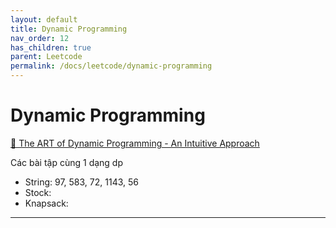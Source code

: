 ```yaml
---
layout: default
title: Dynamic Programming
nav_order: 12
has_children: true
parent: Leetcode
permalink: /docs/leetcode/dynamic-programming
---
```


# Dynamic Programming

[🎨  The ART of Dynamic Programming - An Intuitive Approach][1]

Các bài tập cùng 1 dạng dp
* String: 97, 583, 72, 1143, 56
* Stock:
* Knapsack: 

-------
[1]: https://leetcode.com/discuss/general-discussion/712010/The-ART-of-Dynamic-Programming-An-Intuitive-Approach
